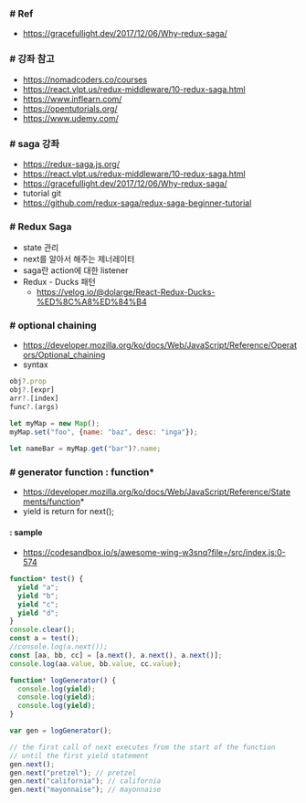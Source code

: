 ### # Ref
 - https://gracefullight.dev/2017/12/06/Why-redux-saga/

### # 강좌 참고
 - https://nomadcoders.co/courses
 - https://react.vlpt.us/redux-middleware/10-redux-saga.html
 - https://www.inflearn.com/
 - https://opentutorials.org/
 - https://www.udemy.com/

### # saga 강좌
 - https://redux-saga.js.org/
 - https://react.vlpt.us/redux-middleware/10-redux-saga.html
 - https://gracefullight.dev/2017/12/06/Why-redux-saga/
 - tutorial git
 - https://github.com/redux-saga/redux-saga-beginner-tutorial

### # Redux Saga
 - state 관리
 - next를 알아서 해주는 제너레이터
 - saga란 action에 대한 listener
 - Redux - Ducks 패턴
   - https://velog.io/@dolarge/React-Redux-Ducks-%ED%8C%A8%ED%84%B4

### # optional chaining
 - https://developer.mozilla.org/ko/docs/Web/JavaScript/Reference/Operators/Optional_chaining
 - syntax
```js
obj?.prop
obj?.[expr]
arr?.[index]
func?.(args)
```

```js
let myMap = new Map();
myMap.set("foo", {name: "baz", desc: "inga"});

let nameBar = myMap.get("bar")?.name;
```

### # generator function : function*
 - https://developer.mozilla.org/ko/docs/Web/JavaScript/Reference/Statements/function*
 - yield is return for next();

#### : sample
 - https://codesandbox.io/s/awesome-wing-w3snq?file=/src/index.js:0-574
```js
function* test() {
  yield "a";
  yield "b";
  yield "c";
  yield "d";
}
console.clear();
const a = test();
//console.log(a.next());
const [aa, bb, cc] = [a.next(), a.next(), a.next()];
console.log(aa.value, bb.value, cc.value);

function* logGenerator() {
  console.log(yield);
  console.log(yield);
  console.log(yield);
}

var gen = logGenerator();

// the first call of next executes from the start of the function
// until the first yield statement
gen.next();
gen.next("pretzel"); // pretzel
gen.next("california"); // california
gen.next("mayonnaise"); // mayonnaise
```